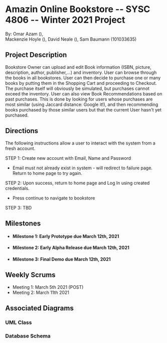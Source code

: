 # Amazin Online Bookstore -- SYSC 4806 -- Winter 2021 Project

By: 	Omar Azam (), 	
	Mackenzie Hoyle (),	
	David Neale (),	
	Sam Baumann 	(101033635)

## Project Description
Bookstore Owner can upload and edit Book information (ISBN, picture, description, author, publisher,...) and inventory. User can browse through the books in all bookstores. User can then decide to purchase one or many books by putting them in the Shopping Cart and proceeding to Checkout. The purchase itself will obviously be simulated, but purchases cannot exceed the inventory. User can also view Book Recommendations based on past purchases. This is done by looking for users whose purchases are most similar (using Jaccard distance: Google it!), and then recommending books purchased by those similar users but that the current User hasn't yet purchased.

## Directions

The following instructions allow a user to interact with the system from a fresh account.

STEP 1: Create new account with Email, Name and Password
 - Email must not already exist in system - will redirect to failure page. Return to home page to try again.

STEP 2: Upon success, return to home page and Log In using created credentials.
 - Press continue to navigate to bookstore

STEP 3: TBD

## Milestones
 - #### Milestone 1: Early Prototype due March 12th, 2021
 - #### Milestone 2: Early Alpha Release due March 12th, 2021
 - #### Milestone 3: Final Demo due March 12th, 2021

## Weekly Scrums
 - Meeting 1: March 5th 2021 (POST)
 - Meeting 2: March 11th 2021

## Associated Diagrams
### UML Class

### Database Schema
